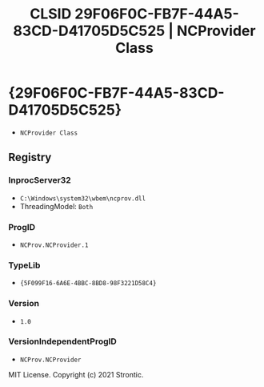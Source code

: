 ﻿---
title: "CLSID 29F06F0C-FB7F-44A5-83CD-D41705D5C525 | NCProvider Class"
excerpt: What is COM-Object CLSID 29F06F0C-FB7F-44A5-83CD-D41705D5C525?
---

# {29F06F0C-FB7F-44A5-83CD-D41705D5C525}

* `NCProvider Class`

## Registry


### InprocServer32

* `C:\Windows\system32\wbem\ncprov.dll`
* ThreadingModel: `Both`

### ProgID

* `NCProv.NCProvider.1`

### TypeLib

* `{5F099F16-6A6E-4BBC-8BD8-98F3221D58C4}`

### Version

* `1.0`

### VersionIndependentProgID

* `NCProv.NCProvider`

MIT License. Copyright (c) 2021 Strontic.


